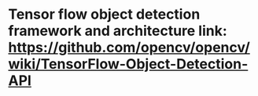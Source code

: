 # Tensor flow object detection framework and architecture link: https://github.com/opencv/opencv/wiki/TensorFlow-Object-Detection-API
